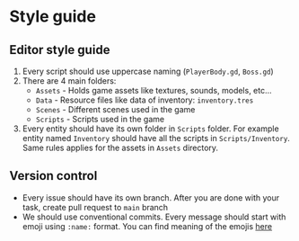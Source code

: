 # Style guide
## Editor style guide
1. Every script should use uppercase naming (`PlayerBody.gd`, `Boss.gd`)
2. There are 4 main folders:
   - `Assets` - Holds game assets like textures, sounds, models, etc...
   - `Data` - Resource files like data of inventory: `inventory.tres`
   - `Scenes` - Different scenes used in the game
   - `Scripts` - Scripts used in the game
3. Every entity should have its own folder in `Scripts` folder. For example entity named `Inventory` should have all the scripts in `Scripts/Inventory`. Same rules applies for the assets in `Assets` directory.

## Version control
- Every issue should have its own branch. After you are done with your task, create pull request to `main` branch
- We should use conventional commits. Every message should start with emoji using `:name:` format. You can find meaning of the emojis [here](https://gitmoji.dev/)
  
